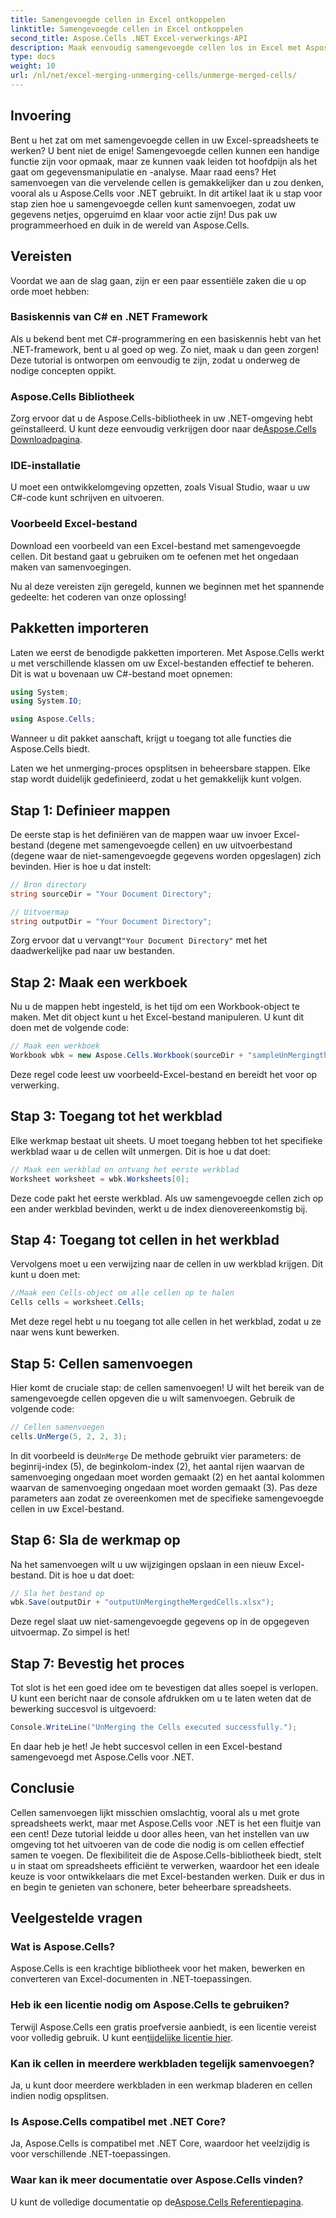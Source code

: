 ```yaml
---
title: Samengevoegde cellen in Excel ontkoppelen
linktitle: Samengevoegde cellen in Excel ontkoppelen
second_title: Aspose.Cells .NET Excel-verwerkings-API
description: Maak eenvoudig samengevoegde cellen los in Excel met Aspose.Cells voor .NET. Volg onze stapsgewijze handleiding om betere spreadsheets te maken.
type: docs
weight: 10
url: /nl/net/excel-merging-unmerging-cells/unmerge-merged-cells/
---
```

## Invoering

Bent u het zat om met samengevoegde cellen in uw Excel-spreadsheets te werken? U bent niet de enige! Samengevoegde cellen kunnen een handige functie zijn voor opmaak, maar ze kunnen vaak leiden tot hoofdpijn als het gaat om gegevensmanipulatie en -analyse. Maar raad eens? Het samenvoegen van die vervelende cellen is gemakkelijker dan u zou denken, vooral als u Aspose.Cells voor .NET gebruikt. In dit artikel laat ik u stap voor stap zien hoe u samengevoegde cellen kunt samenvoegen, zodat uw gegevens netjes, opgeruimd en klaar voor actie zijn! Dus pak uw programmeerhoed en duik in de wereld van Aspose.Cells.

## Vereisten

Voordat we aan de slag gaan, zijn er een paar essentiële zaken die u op orde moet hebben:

### Basiskennis van C# en .NET Framework
Als u bekend bent met C#-programmering en een basiskennis hebt van het .NET-framework, bent u al goed op weg. Zo niet, maak u dan geen zorgen! Deze tutorial is ontworpen om eenvoudig te zijn, zodat u onderweg de nodige concepten oppikt.

### Aspose.Cells Bibliotheek
Zorg ervoor dat u de Aspose.Cells-bibliotheek in uw .NET-omgeving hebt geïnstalleerd. U kunt deze eenvoudig verkrijgen door naar de[Aspose.Cells Downloadpagina](https://releases.aspose.com/cells/net/).

### IDE-installatie
U moet een ontwikkelomgeving opzetten, zoals Visual Studio, waar u uw C#-code kunt schrijven en uitvoeren.

### Voorbeeld Excel-bestand
Download een voorbeeld van een Excel-bestand met samengevoegde cellen. Dit bestand gaat u gebruiken om te oefenen met het ongedaan maken van samenvoegingen.

Nu al deze vereisten zijn geregeld, kunnen we beginnen met het spannende gedeelte: het coderen van onze oplossing!

## Pakketten importeren

Laten we eerst de benodigde pakketten importeren. Met Aspose.Cells werkt u met verschillende klassen om uw Excel-bestanden effectief te beheren. Dit is wat u bovenaan uw C#-bestand moet opnemen:

```csharp
using System;
using System.IO;

using Aspose.Cells;
```

Wanneer u dit pakket aanschaft, krijgt u toegang tot alle functies die Aspose.Cells biedt.

Laten we het unmerging-proces opsplitsen in beheersbare stappen. Elke stap wordt duidelijk gedefinieerd, zodat u het gemakkelijk kunt volgen.

## Stap 1: Definieer mappen

De eerste stap is het definiëren van de mappen waar uw invoer Excel-bestand (degene met samengevoegde cellen) en uw uitvoerbestand (degene waar de niet-samengevoegde gegevens worden opgeslagen) zich bevinden. Hier is hoe u dat instelt:

```csharp
// Bron directory
string sourceDir = "Your Document Directory"; 

// Uitvoermap
string outputDir = "Your Document Directory"; 
```

 Zorg ervoor dat u vervangt`"Your Document Directory"` met het daadwerkelijke pad naar uw bestanden.

## Stap 2: Maak een werkboek

Nu u de mappen hebt ingesteld, is het tijd om een Workbook-object te maken. Met dit object kunt u het Excel-bestand manipuleren. U kunt dit doen met de volgende code:

```csharp
// Maak een werkboek
Workbook wbk = new Aspose.Cells.Workbook(sourceDir + "sampleUnMergingtheMergedCells.xlsx");
```

Deze regel code leest uw voorbeeld-Excel-bestand en bereidt het voor op verwerking. 

## Stap 3: Toegang tot het werkblad

Elke werkmap bestaat uit sheets. U moet toegang hebben tot het specifieke werkblad waar u de cellen wilt unmergen. Dit is hoe u dat doet:

```csharp
// Maak een werkblad en ontvang het eerste werkblad
Worksheet worksheet = wbk.Worksheets[0];
```

Deze code pakt het eerste werkblad. Als uw samengevoegde cellen zich op een ander werkblad bevinden, werkt u de index dienovereenkomstig bij.

## Stap 4: Toegang tot cellen in het werkblad

Vervolgens moet u een verwijzing naar de cellen in uw werkblad krijgen. Dit kunt u doen met:

```csharp
//Maak een Cells-object om alle cellen op te halen
Cells cells = worksheet.Cells;
```

Met deze regel hebt u nu toegang tot alle cellen in het werkblad, zodat u ze naar wens kunt bewerken.

## Stap 5: Cellen samenvoegen

Hier komt de cruciale stap: de cellen samenvoegen! U wilt het bereik van de samengevoegde cellen opgeven die u wilt samenvoegen. Gebruik de volgende code:

```csharp
// Cellen samenvoegen
cells.UnMerge(5, 2, 2, 3);
```

 In dit voorbeeld is de`UnMerge` De methode gebruikt vier parameters: de beginrij-index (5), de beginkolom-index (2), het aantal rijen waarvan de samenvoeging ongedaan moet worden gemaakt (2) en het aantal kolommen waarvan de samenvoeging ongedaan moet worden gemaakt (3). Pas deze parameters aan zodat ze overeenkomen met de specifieke samengevoegde cellen in uw Excel-bestand.

## Stap 6: Sla de werkmap op

Na het samenvoegen wilt u uw wijzigingen opslaan in een nieuw Excel-bestand. Dit is hoe u dat doet:

```csharp
// Sla het bestand op
wbk.Save(outputDir + "outputUnMergingtheMergedCells.xlsx");
```

Deze regel slaat uw niet-samengevoegde gegevens op in de opgegeven uitvoermap. Zo simpel is het!

## Stap 7: Bevestig het proces

Tot slot is het een goed idee om te bevestigen dat alles soepel is verlopen. U kunt een bericht naar de console afdrukken om u te laten weten dat de bewerking succesvol is uitgevoerd:

```csharp
Console.WriteLine("UnMerging the Cells executed successfully.");
```

En daar heb je het! Je hebt succesvol cellen in een Excel-bestand samengevoegd met Aspose.Cells voor .NET.

## Conclusie

Cellen samenvoegen lijkt misschien omslachtig, vooral als u met grote spreadsheets werkt, maar met Aspose.Cells voor .NET is het een fluitje van een cent! Deze tutorial leidde u door alles heen, van het instellen van uw omgeving tot het uitvoeren van de code die nodig is om cellen effectief samen te voegen. De flexibiliteit die de Aspose.Cells-bibliotheek biedt, stelt u in staat om spreadsheets efficiënt te verwerken, waardoor het een ideale keuze is voor ontwikkelaars die met Excel-bestanden werken. Duik er dus in en begin te genieten van schonere, beter beheerbare spreadsheets.

## Veelgestelde vragen

### Wat is Aspose.Cells?  
Aspose.Cells is een krachtige bibliotheek voor het maken, bewerken en converteren van Excel-documenten in .NET-toepassingen.

### Heb ik een licentie nodig om Aspose.Cells te gebruiken?  
 Terwijl Aspose.Cells een gratis proefversie aanbiedt, is een licentie vereist voor volledig gebruik. U kunt een[tijdelijke licentie hier](https://purchase.aspose.com/temporary-license/).

### Kan ik cellen in meerdere werkbladen tegelijk samenvoegen?  
Ja, u kunt door meerdere werkbladen in een werkmap bladeren en cellen indien nodig opsplitsen.

### Is Aspose.Cells compatibel met .NET Core?  
Ja, Aspose.Cells is compatibel met .NET Core, waardoor het veelzijdig is voor verschillende .NET-toepassingen.

### Waar kan ik meer documentatie over Aspose.Cells vinden?  
 U kunt de volledige documentatie op de[Aspose.Cells Referentiepagina](https://reference.aspose.com/cells/net/).